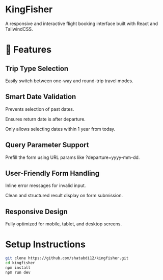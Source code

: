 # KingFisher

A responsive and interactive flight booking interface built with React and TailwindCSS.

# 🚀 Features

## Trip Type Selection
  Easily switch between one-way and round-trip travel modes.
  
## Smart Date Validation
  
  Prevents selection of past dates.
  
  Ensures return date is after departure.
  
  Only allows selecting dates within 1 year from today.
  
## Query Parameter Support
  Prefill the form using URL params like ?departure=yyyy-mm-dd.
  
## User-Friendly Form Handling
  
  Inline error messages for invalid input.
  
  Clean and structured result display on form submission.
  
## Responsive Design
  Fully optimized for mobile, tablet, and desktop screens.

# Setup Instructions

```bash
git clone https://github.com/shatabdi12/kingfisher.git
cd kingfisher
npm install
npm run dev
```
